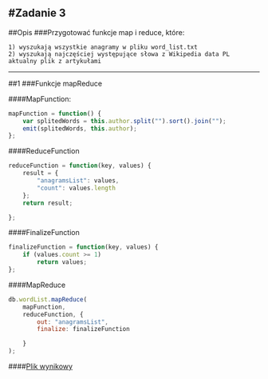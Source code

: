 #Zadanie 3
---
##Opis
###Przygotować funkcje map i reduce, które:

    1) wyszukają wszystkie anagramy w pliku word_list.txt
    2) wyszukają najczęściej występujące słowa z Wikipedia data PL aktualny plik z artykułami

---


##1 
###Funkcje mapReduce

####MapFunction:
```js
mapFunction = function() {
	var splitedWords = this.author.split("").sort().join("");
	emit(splitedWords, this.author);
};
```

####ReduceFunction
```js
reduceFunction = function(key, values) {
	result = {
		"anagramsList": values,
		"count": values.length
	};
	return result;

};
```

####FinalizeFunction
```js
finalizeFunction = function(key, values) {
	if (values.count >= 1)
		return values;
};
```

####MapReduce
```js
db.wordList.mapReduce(
	mapFunction,
	reduceFunction, {
		out: "anagramsList",
		finalize: finalizeFunction

	}
);
```

####[Plik wynikowy](./anagrams/anagram.json)



